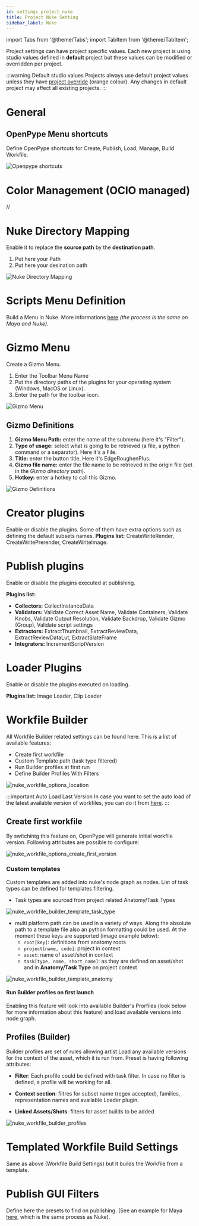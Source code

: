 ```yaml
---
id: settings_project_nuke
title: Project Nuke Setting
sidebar_label: Nuke
---
```


import Tabs from '@theme/Tabs';
import TabItem from '@theme/TabItem';

Project settings can have project specific values. Each new project is using studio values defined in **default** project but these values can be modified or overridden per project.

:::warning Default studio values
Projects always use default project values unless they have [project override](../admin_settings#project-overrides) (orange colour). Any changes in default project may affect all existing projects.
:::

# General
## OpenPype Menu shortcuts
Define OpenPype shortcuts for Create, Publish, Load, Manage, Build Workfile.

![Openpype shortcuts](assets/settings_project_nuke_shortcuts.png)

# Color Management (OCIO managed)
//

# Nuke Directory Mapping
Enable it to replace the **source path** by the **destination path**. 
1. Put here your Path
2. Put here your desination path

![Nuke Directory Mapping](assets/settings_project_nuke_directoryMapping.png)

# Scripts Menu Definition
Build a Menu in Nuke.
More informations [here](settings_project_maya/#maya-directory-mapping.md) *(the process is the same on Maya and Nuke)*.
# Gizmo Menu
Create a Gizmo Menu.
1. Enter the Toolbar Menu Name
2. Put the directory paths of the plugins for your operating system (Windows, MacOS or Linux).
3. Enter the path for the toolbar icon.

![Gizmo Menu](assets/settings_project_nuke_gizmoMenu.png)

## Gizmo Definitions
1. **Gizmo Menu Path:** enter the name of the submenu (here it's "Filter").
2. **Type of usage:** select what is going to be retrieved (a file, a python command or a separator). Here it's a File.
3. **Title:** enter the button title. Here it's EdgeRoughenPlus.
4. **Gizmo file name:** enter the file name to be retrieved in the origin file (set in the *Gizmo directory path*).
5. **Hotkey:** enter a hotkey to call this Gizmo.

![Gizmo Definitions](assets/settings_project_nuke_gizmoDefinitions.png)

# Creator plugins
Enable or disable the plugins. Some of them have extra options such as defining the default subsets names.
**Plugins list:** CreateWriteRender, CreateWritePrerender, CreateWriteImage.

# Publish plugins
Enable or disable the plugins executed at publishing.

**Plugins list:** 
- **Collectors:** CollectInstanceData
- **Validators:** Validate Correct Asset Name, Validate Containers, Validate Knobs, Validate Output Resolution, Validate Backdrop, Validate Gizmo (Group), Validate script settings
- **Extractors:** ExtractThumbnail, ExtractReviewData, ExtractReviewDataLut, ExtractSlateFrame
- **Integrators:** IncrementScriptVersion

# Loader Plugins
Enable or disable the plugins executed on loading.

**Plugins list:** Image Loader, Clip Loader

# Workfile Builder

All Workfile Builder related settings can be found here. This is a list of available features:
- Create first workfile
- Custom Template path (task type filtered)
- Run Builder profiles at first run
- Define Builder Profiles With Filters

![nuke_workfile_options_location](assets/nuke_workfile_builder_location.png)

:::important Auto Load Last Version
In case you want to set the auto load of the latest available version of workfiles, you can do it from [here](settings_project_global#open-last-workfile-at-launch).
:::

## Create first workfile

By switchintg this feature on, OpenPype will generate initial workfile version. Following attributes are possible to configure:

![nuke_workfile_options_create_first_version](assets/nuke_workfile_builder_create_first_workfile.png)

### Custom templates
Custom templates are added into nuke's node graph as nodes. List of task types can be defined for templates filtering.

- Task types are sourced from project related Anatomy/Task Types

![nuke_workfile_builder_template_task_type](assets/nuke_workfile_builder_template_task_type.png)

 - multi platform path can be used in a variety of ways. Along the absolute path to a template file also an python formatting could be used. At the moment these keys are supported (image example below):
   - `root[key]`: definitions from anatomy roots
   - `project[name, code]`: project in context
   - `asset`: name of asset/shot in context
   - `task[type, name, short_name]`: as they are defined on asset/shot and in **Anatomy/Task Type** on project context

![nuke_workfile_builder_template_anatomy](assets/nuke_workfile_builder_template_anatomy.png)

#### Run Builder profiles on first launch
Enabling this feature will look into available Builder's Prorfiles (look below for more information about this feature) and load available versions into node graph.

## Profiles (Builder)
Builder profiles are set of rules allowing artist Load any available versions for the context of the asset, which it is run from. Preset is having following attributes:

- **Filter**: Each profile could be defined with task filter. In case no filter is defined, a profile will be working for all.

- **Context section**: filtres for subset name (regex accepted), families, representation names and available Loader plugin.

- **Linked Assets/Shots**: filters for asset builds to be added

![nuke_workfile_builder_profiles](assets/nuke_workfile_builder_profiles.png)

# Templated Workfile Build Settings
Same as above (Workfile Build Settings) but it builds the Workfile from a template.

# Publish GUI Filters
Define here the presets to find on publishing.
(See an example for Maya [here](settings_project_maya/#publish-gui-filters.md), which is the same process as Nuke).